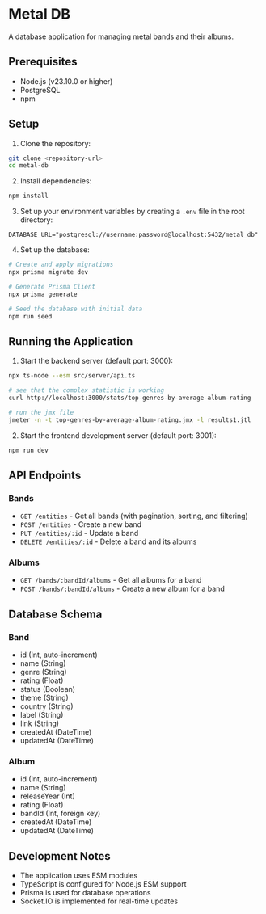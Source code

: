 # Metal DB

A database application for managing metal bands and their albums.

## Prerequisites

- Node.js (v23.10.0 or higher)
- PostgreSQL
- npm

## Setup

1. Clone the repository:
```bash
git clone <repository-url>
cd metal-db
```

2. Install dependencies:
```bash
npm install
```

3. Set up your environment variables by creating a `.env` file in the root directory:
```env
DATABASE_URL="postgresql://username:password@localhost:5432/metal_db"
```

4. Set up the database:
```bash
# Create and apply migrations
npx prisma migrate dev

# Generate Prisma Client
npx prisma generate

# Seed the database with initial data
npm run seed
```

## Running the Application

1. Start the backend server (default port: 3000):
```bash
npx ts-node --esm src/server/api.ts

# see that the complex statistic is working
curl http://localhost:3000/stats/top-genres-by-average-album-rating 

# run the jmx file
jmeter -n -t top-genres-by-average-album-rating.jmx -l results1.jtl
```

2. Start the frontend development server (default port: 3001):
```bash
npm run dev
```

## API Endpoints

### Bands
- `GET /entities` - Get all bands (with pagination, sorting, and filtering)
- `POST /entities` - Create a new band
- `PUT /entities/:id` - Update a band
- `DELETE /entities/:id` - Delete a band and its albums

### Albums
- `GET /bands/:bandId/albums` - Get all albums for a band
- `POST /bands/:bandId/albums` - Create a new album for a band

## Database Schema

### Band
- id (Int, auto-increment)
- name (String)
- genre (String)
- rating (Float)
- status (Boolean)
- theme (String)
- country (String)
- label (String)
- link (String)
- createdAt (DateTime)
- updatedAt (DateTime)

### Album
- id (Int, auto-increment)
- name (String)
- releaseYear (Int)
- rating (Float)
- bandId (Int, foreign key)
- createdAt (DateTime)
- updatedAt (DateTime)

## Development Notes

- The application uses ESM modules
- TypeScript is configured for Node.js ESM support
- Prisma is used for database operations
- Socket.IO is implemented for real-time updates
